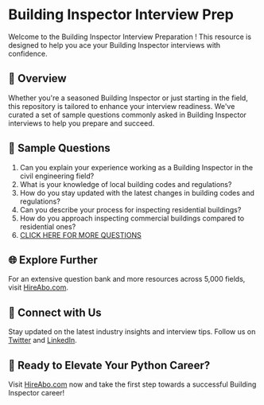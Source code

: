 # Building Inspector Interview Prep

Welcome to the Building Inspector Interview Preparation ! This resource is designed to help you ace your Building Inspector interviews with confidence.

## 🚀 Overview

Whether you're a seasoned Building Inspector or just starting in the field, this repository is tailored to enhance your interview readiness. We've curated a set of sample questions commonly asked in Building Inspector interviews to help you prepare and succeed.

## 📝 Sample Questions

1. Can you explain your experience working as a Building Inspector in the civil engineering field?
2. What is your knowledge of local building codes and regulations?
3. How do you stay updated with the latest changes in building codes and regulations?
4. Can you describe your process for inspecting residential buildings?
5. How do you approach inspecting commercial buildings compared to residential ones?
6. [CLICK HERE FOR MORE QUESTIONS](https://hireabo.com/job/3_0_49/Building%20Inspector)

## 🌐 Explore Further

For an extensive question bank and more resources across 5,000 fields, visit [HireAbo.com](https://www.hireabo.com).

## 📱 Connect with Us

Stay updated on the latest industry insights and interview tips. Follow us on [Twitter](https://twitter.com/hireabo) and [LinkedIn](https://www.linkedin.com/in/hire-abo-3609972a8/).

## 🚀 Ready to Elevate Your Python Career?

Visit [HireAbo.com](https://www.hireabo.com) now and take the first step towards a successful Building Inspector career!
